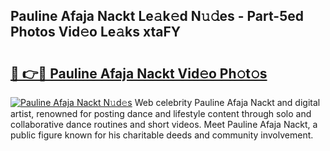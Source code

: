 ## Pauline Afaja Nackt Le𝚊k𝚎d N𝚞𝚍es - Part-5ed Photos Vid𝚎o Le𝚊ks xtaFY

# <h2><a href="http://fb30g25.evod.top/?m=Pauline+Afaja+Nackt">🔗 👉🔴 Pauline Afaja Nackt Vid𝚎o Ph𝚘t𝚘s</a></h2>

[![Pauline Afaja Nackt N𝚞d𝚎s](https://i.imgur.com/8V9OHl7.gif)](http://fb30g25.evod.top/?m=Pauline+Afaja+Nackt)
Web celebrity Pauline Afaja Nackt and digital artist, renowned for posting dance and lifestyle content through solo and collaborative dance routines and short videos. Meet Pauline Afaja Nackt, a public figure known for his charitable deeds and community involvement. 
